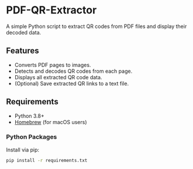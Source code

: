# PDF-QR-Extractor

A simple Python script to extract QR codes from PDF files and display their decoded data.

## Features
- Converts PDF pages to images.
- Detects and decodes QR codes from each page.
- Displays all extracted QR code data.
- (Optional) Save extracted QR links to a text file.

## Requirements
- Python 3.8+
- [Homebrew](https://brew.sh/) (for macOS users)

### Python Packages
Install via pip:
```bash
pip install -r requirements.txt
